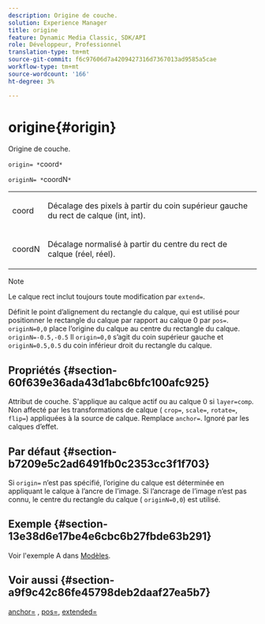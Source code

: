 ```yaml
---
description: Origine de couche.
solution: Experience Manager
title: origine
feature: Dynamic Media Classic, SDK/API
role: Développeur, Professionnel
translation-type: tm+mt
source-git-commit: f6c97606d7a4209427316d7367013ad9585a5cae
workflow-type: tm+mt
source-wordcount: '166'
ht-degree: 3%

---
```



# origine{#origin}

Origine de couche.

`origin= *`coord`*`

`originN= *`coordN`*`

<table id="simpletable_A270FD92B1E841FE81F5AB300351FE01"> 
 <tr class="strow"> 
  <td class="stentry"> <p><span class="varname"> coord</span> </p></td> 
  <td class="stentry"> <p>Décalage des pixels à partir du coin supérieur gauche du rect de calque (int, int). </p></td> 
 </tr> 
 <tr class="strow"> 
  <td class="stentry"> <p><span class="varname"> coordN</span> </p></td> 
  <td class="stentry"> <p>Décalage normalisé à partir du centre du rect de calque (réel, réel). </p></td> 
 </tr> 
</table>

>[!NOTE]
>
>Le calque rect inclut toujours toute modification par `extend=`.

Définit le point d’alignement du rectangle du calque, qui est utilisé pour positionner le rectangle du calque par rapport au calque 0 par `pos=`. `originN=0,0` place l’origine du calque au centre du rectangle du calque. `originN=-0.5,-0.5` Il  `origin=0,0` s’agit du coin supérieur gauche et  `originN=0.5,0.5` du coin inférieur droit du rectangle du calque.

## Propriétés {#section-60f639e36ada43d1abc6bfc100afc925}

Attribut de couche. S&#39;applique au calque actif ou au calque 0 si `layer=comp`. Non affecté par les transformations de calque ( `crop=`, `scale=`, `rotate=`, `flip=`) appliquées à la source de calque. Remplace `anchor=`. Ignoré par les calques d’effet.

## Par défaut {#section-b7209e5c2ad6491fb0c2353cc3f1f703}

Si `origin=` n’est pas spécifié, l’origine du calque est déterminée en appliquant le calque à l’ancre de l’image. Si l’ancrage de l’image n’est pas connu, le centre du rectangle du calque ( `originN=0,0`) est utilisé.

## Exemple {#section-13e38d6e17be4e6cbc6b27fbde63b291}

Voir l&#39;exemple A dans [Modèles](../../../../../is-api/http-ref/image-serving-api-ref/c-http-protocol-reference/c-templates/c-templates.md#concept-3cd2d2adae0e41b2979b9640244d4d3e).

## Voir aussi {#section-a9f9c42c86fe45798deb2daaf27ea5b7}

[anchor=](../../../../../is-api/http-ref/image-serving-api-ref/c-http-protocol-reference/c-command-reference/r-anchor.md#reference-6661e548ab284b82828d8d94c8ddeb7c) ,  [pos=](../../../../../is-api/http-ref/image-serving-api-ref/c-http-protocol-reference/c-command-reference/r-pos.md#reference-65de948f4b404f1182b22119ca332143),  [extended=](../../../../../is-api/http-ref/image-serving-api-ref/c-http-protocol-reference/c-command-reference/r-extend.md#reference-7e9156beb285459d830e2d56782a74ac)
